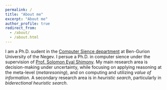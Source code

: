 ```yaml
---
permalink: /
title: "About me"
excerpt: "About me"
author_profile: true
redirect_from: 
  - /about/
  - /about.html
---
```


I am a Ph.D. sudent in the [Computer Sience department](https://in.bgu.ac.il/en/natural_science/cs/Pages/default.aspx) at Ben-Gurion University of the Negev. I persue a Ph.D. in computer sience under the supervision of [Prof. Solomon Eyal Shimony](https://www.cs.bgu.ac.il/~shimony/). My main research area is decision-making under uncertainty, while focusing on applying reasoning at the meta-level (<em>metaresoning</em>), and on computing and utilizing <em>value of information</em>. A secondary research area is in <em>heuristic search</em>, particularly in <em>biderectional heuristic search</em>.
